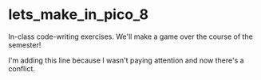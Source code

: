 # lets_make_in_pico_8

In-class code-writing exercises. We'll make a game over the course of the semester!

I'm adding this line because I wasn't paying attention and now there's a conflict.